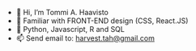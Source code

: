 - 👋 Hi, I’m Tommi A. Haavisto
- 🌱 Familiar with FRONT-END design (CSS, React.JS)
- 💞️ Python, Javascript, R and SQL
- 📫 Send email to: harvest.tah@gmail.com

<!---
tommiahaa/tommiahaa is a ✨ special ✨ repository because its `README.md` (this file) appears on your GitHub profile.
You can click the Preview link to take a look at your changes.
--->

